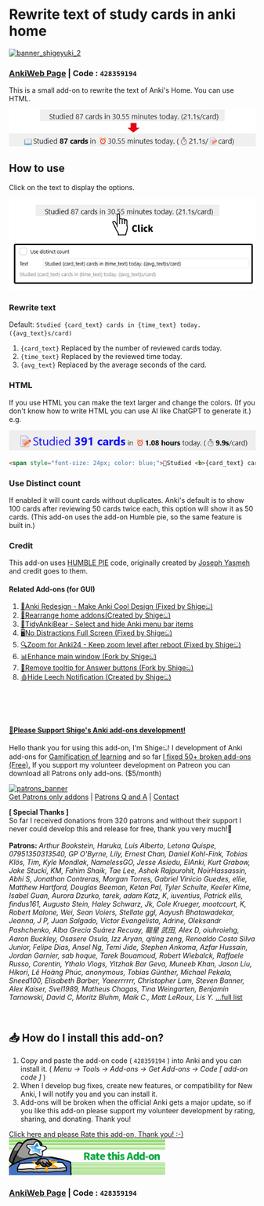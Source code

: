 # Rewrite text of study cards in anki home

[![banner_shigeyuki_2](https://github.com/shigeyukey/Pokemanki-Gold/assets/124401518/8408c164-e95c-4e40-98c1-393b03e04bcb)](https://www.reddit.com/user/Shige-yuki)

### [AnkiWeb Page](https://ankiweb.net/shared/info/428359194) | Code : `428359194`

This is a small add-on to rewrite the text of Anki's Home. You can use HTML.

![rerite-text](https://github.com/shigeyukey/shige-addons-wiki/raw/main/src/images/rerite-text-of-study-cards/01.png)


## How to use
Click on the text to display the options.

![click](https://github.com/shigeyukey/shige-addons-wiki/raw/main/src/images/rerite-text-of-study-cards/02.png)

### Rewrite text

Default: `Studied {card_text} cards in {time_text} today. ({avg_text}s/card)`

1. `{card_text}`  Replaced by the number of reviewed cards today.
2. `{time_text}` Replaced by the reviewed time today.
3. `{avg_text}` Replaced by the average seconds of the card.

### HTML

If you use HTML you can make the text larger and change the colors. (If you don't know how to write HTML you can use AI like ChatGPT to generate it.) e.g.

![alt text](https://github.com/shigeyukey/shige-addons-wiki/raw/main/src/images/rerite-text-of-study-cards/03.png)

```html
<span style="font-size: 24px; color: blue;">📝Studied <b>{card_text} cards</span></b> in <b>⏰️{time_text}</b> today. (<b>⏱️{avg_text}s</b>/card)
```

###  Use Distinct count

If enabled it will count cards without duplicates. Anki's default is to show 100 cards after reviewing 50 cards twice each, this option will show it as 50 cards. (This add-on uses the add-on Humble pie, so the same feature is built in.)

### Credit

This add-on uses <a href="https://ankiweb.net/shared/info/2133933791" target="_blank">HUMBLE PIE</a> code, originally created by <a href="https://github.com/Joseph-Y" target="_blank">Joseph Yasmeh</a> and credit goes to them.



#### Related Add-ons (for GUI)
 1.  <a href="https://ankiweb.net/shared/info/1959668791" target="_blank">🎨Anki Redesign - Make Anki Cool Design (Fixed by Shigeඞ)</a>
 2.  <a href="https://ankiweb.net/shared/info/1797615099" target="_blank">📌Rearrange home addons(Created by Shigeඞ)</a>
 3.  <a href="https://ankiweb.net/shared/info/906950015" target="_blank">🐻TidyAnkiBear - Select and hide Anki menu bar items</a>
 4.  <a href="https://ankiweb.net/shared/info/1370336700" target="_blank">🖥️No Distractions Full Screen (Fixed by Shigeඞ)</a>
 5.  <a href="https://ankiweb.net/shared/info/1923741581" target="_blank">🔍️Zoom for Anki24 - Keep zoom level after reboot (Fixed by Shigeඞ)</a>
 6.  <a href="https://shigeyukey.github.io/shige-addons-wiki/enhance-main-window.html" target="_blank">📊Enhance main window (Fork by Shigeඞ)</a>
 8.  <a href="https://ankiweb.net/shared/info/1845966780" target="_blank">👻Remove tooltip for Answer buttons (Fork by Shigeඞ)</a>
 7.  <a href="https://shigeyukey.github.io/shige-addons-wiki/hide-leech_notification.html" target="_blank">🩸Hide Leech Notification (Created by Shigeඞ)</a>


<br><br><br>

<h4><a href="http://patreon.com/Shigeyuki">💖Please Support Shige's Anki add-ons development!</a></h4>

Hello thank you for using this add-on, I'm Shigeඞ! I development of Anki add-ons for [Gamification of learning](https://www.youtube.com/@shigeyuki5397/videos) and so far [I fixed 50+ broken add-ons (Free).]((https://new.reddit.com/r/Anki/comments/1b0eybn/simple_fix_of_broken_addons_for_the_latest_anki/)) If you support my volunteer development on Patreon you can download all Patrons only add-ons. ($5/month)

[![patrons_banner](https://shigeyukey.github.io/shige-addons-wiki/images/_promotion/promotion_00.gif)](http://patreon.com/Shigeyuki)<br>
[Get Patrons only addons](https://www.patreon.com/Shigeyuki) | [Patrons Q and A](https://shigeyukey.github.io/shige-addons-wiki/patrons_q_and_a.html) | [Contact](https://shigeyukey.github.io/shige-addons-wiki/contact.html) <br>


**\[ Special Thanks ]** <br>
 So far I received donations from 320 patrons and without their support I never could develop this and release for free, thank you very much!🙏<br><br>
  **Patrons:** *Arthur Bookstein, Haruka, Luis Alberto, Letona Quispe, 07951350313540, GP O'Byrne, Lily, Ernest Chan, Daniel Kohl-Fink, Tobias Klös, Tim, Kyle Mondlak, NamelessGO, Jesse Asiedu, ElAnki, Kurt Grabow, Jake Stucki, KM, Fahim Shaik, Tae Lee, Ashok Rajpurohit, NoirHassassin, Abhi S, Jonathan Contreras, Morgan Torres, Gabriel Vinicio Guedes, ellie, Matthew Hartford, Douglas Beeman, Ketan Pal, Tyler Schulte, Keeler Kime, Isabel Guan, Aurora Dzurko, tarek, adam Katz, K, iuventius, Patrick ellis, findus161, Augusto Stein, Haley Schwarz, Jk, Cole Krueger, mootcourt, K, Robert Malone, Wei, Sean Voiers, Stellate ggl, Aayush Bhatawadekar, Jeanna, J P, Juan Salgado, Victor Evangelista, Adrine, Oleksandr Pashchenko, Alba Grecia Suárez Recuay, 龍星 武田, Alex D, oiuhroiehg, Aaron Buckley, Osasere Osula, Izz Aryan, qiting zeng, Renoaldo Costa Silva Junior, Felipe Dias, Ansel Ng, Temi Jide, Stephen Ankoma, Azfar Hussain, Jordan Garnier, sab hoque, Tarek Bouamoud, Robert Wiebalck, Raffaele Russo, Corentin, Ythalo Vlogs, Yitzhak Bar Geva, Muneeb Khan, Jason Liu, Hikori, Lê Hoàng Phúc, anonymous, Tobias Günther, Michael Pekala, Sneed100, Elisabeth Barber, Yaeerrrrrr, Christopher Lam, Steven Banner, Alex Kaiser, Svel1989, Matheus Chagas, Tina Weingarten, Benjamin Tarnowski, David C, Moritz Bluhm, Maik C., Matt LeRoux, Lis Y.* [...full list](https://shigeyukey.github.io/shige-addons-wiki/patrons_credit.html#patrons)


<br>

## 📥 How do I install this add-on?
1. Copy and paste the add-on code ( `428359194` )  into Anki and you can install it. ( *Menu -> Tools -> Add-ons -> Get Add-ons -> Code \[ add-on code ]* )
2. When I develop bug fixes, create new features, or compatibility for New Anki, I will notify you and you can install it.
3. Add-ons will be broken when the official Anki gets a major update, so if you like this add-on please support my volunteer development by rating, sharing, and donating. Thank you!

[Click here and please Rate this add-on, Thank you! :-) <br>
 ![Please rate this](https://raw.githubusercontent.com/shigeyukey/my_addons/main/media_files/rate_this.gif)](https://ankiweb.net/shared/review/428359194)


### [AnkiWeb Page](https://ankiweb.net/shared/info/428359194) | Code : `428359194`